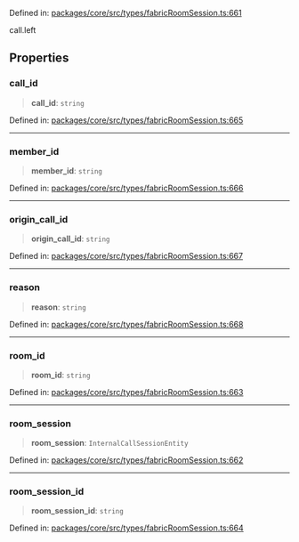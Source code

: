 Defined in: [packages/core/src/types/fabricRoomSession.ts:661](https://github.com/signalwire/signalwire-js/blob/52fa77b6c8db68f4c99b30b3776f45a4309e15bf/packages/core/src/types/fabricRoomSession.ts#L661)

call.left

## Properties

### call\_id

> **call\_id**: `string`

Defined in: [packages/core/src/types/fabricRoomSession.ts:665](https://github.com/signalwire/signalwire-js/blob/52fa77b6c8db68f4c99b30b3776f45a4309e15bf/packages/core/src/types/fabricRoomSession.ts#L665)

***

### member\_id

> **member\_id**: `string`

Defined in: [packages/core/src/types/fabricRoomSession.ts:666](https://github.com/signalwire/signalwire-js/blob/52fa77b6c8db68f4c99b30b3776f45a4309e15bf/packages/core/src/types/fabricRoomSession.ts#L666)

***

### origin\_call\_id

> **origin\_call\_id**: `string`

Defined in: [packages/core/src/types/fabricRoomSession.ts:667](https://github.com/signalwire/signalwire-js/blob/52fa77b6c8db68f4c99b30b3776f45a4309e15bf/packages/core/src/types/fabricRoomSession.ts#L667)

***

### reason

> **reason**: `string`

Defined in: [packages/core/src/types/fabricRoomSession.ts:668](https://github.com/signalwire/signalwire-js/blob/52fa77b6c8db68f4c99b30b3776f45a4309e15bf/packages/core/src/types/fabricRoomSession.ts#L668)

***

### room\_id

> **room\_id**: `string`

Defined in: [packages/core/src/types/fabricRoomSession.ts:663](https://github.com/signalwire/signalwire-js/blob/52fa77b6c8db68f4c99b30b3776f45a4309e15bf/packages/core/src/types/fabricRoomSession.ts#L663)

***

### room\_session

> **room\_session**: `InternalCallSessionEntity`

Defined in: [packages/core/src/types/fabricRoomSession.ts:662](https://github.com/signalwire/signalwire-js/blob/52fa77b6c8db68f4c99b30b3776f45a4309e15bf/packages/core/src/types/fabricRoomSession.ts#L662)

***

### room\_session\_id

> **room\_session\_id**: `string`

Defined in: [packages/core/src/types/fabricRoomSession.ts:664](https://github.com/signalwire/signalwire-js/blob/52fa77b6c8db68f4c99b30b3776f45a4309e15bf/packages/core/src/types/fabricRoomSession.ts#L664)
